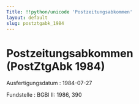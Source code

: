 ```yaml
---
Title: !!python/unicode 'Postzeitungsabkommen'
layout: default
slug: postztgabk_1984
---
```


# Postzeitungsabkommen (PostZtgAbk 1984)

Ausfertigungsdatum
:   1984-07-27

Fundstelle
:   BGBl II: 1986, 390

